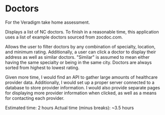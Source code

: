 # Doctors
For the Veradigm take home assessment.

Displays a list of NC doctors. To finish in a reasonable time, this application uses a list of example doctors sourced from zocdoc.com.

Allows the user to filter doctors by any combination of specialty, location, and minimum rating. Additionally, a user can click a doctor to display their address as well as similar doctors. "Similar" is assumed to mean either having the same specialty or being in the same city. Doctors are always sorted from highest to lowest rating.

Given more time, I would find an API to gather large amounts of healthcare provider data. Additionally, I would set up a proper server connected to a database to store provider information. I would also provide separate pages for displaying more provider information when clicked, as well as a means for contacting each provider.

Estimated time: 2 hours
Actual time (minus breaks): ~3.5 hours

